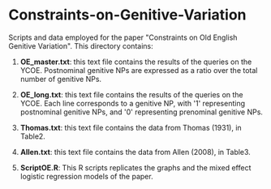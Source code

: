 # Constraints-on-Genitive-Variation

Scripts and data employed for the paper "Constraints on Old English Genitive Variation". This directory contains:

1. **OE_master.txt**: this text file contains the results of the queries on the YCOE. Postnominal genitive NPs are expressed as a ratio over the total number of genitive NPs.

2. **OE_long.txt**: this text file contains the results of the queries on the YCOE. Each line corresponds to a genitive NP, with '1' representing postnominal genitive NPs, and '0' representing prenominal genitive NPs.

3. **Thomas.txt**: this text file contains the data from Thomas (1931), in Table2.

4. **Allen.txt**: this text file contains the data from Allen (2008), in Table3. 

5. **ScriptOE.R**: This R scripts replicates the graphs and the mixed effect logistic regression models of the paper.






